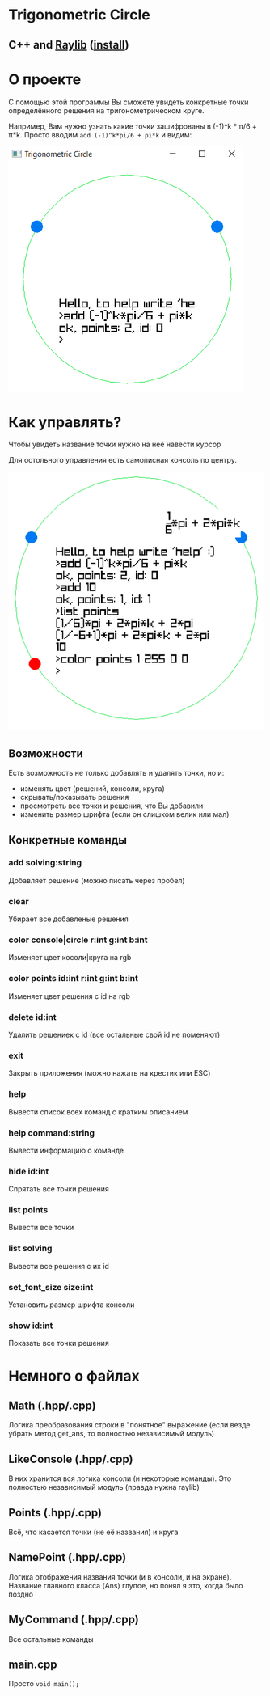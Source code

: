 # Trigonometric Circle
## C++ and [Raylib](https://github.com/raysan5/raylib) ([install](https://github.com/raylib-extras/game-premake))

# О проекте

С помощью этой программы Вы сможете увидеть конкретные точки определённого решения на тригонометрическом круге. 

Например, Вам нужно узнать какие точки зашифрованы в (-1)^k * π/6 + π*k.
Просто вводим ```add (-1)^k*pi/6 + pi*k``` и видим:

![image](screenshots/0.png)

# Как управлять?

Чтобы увидеть название точки нужно на неё навести курсор

Для остольного управления есть самописная консоль по центру.

![image](screenshots/1.png)

## Возможности

Есть возможность не только добавлять и удалять точки, но и:
- изменять цвет (решений, консоли, круга)
- скрывать/показывать решения
- просмотреть все точки и решения, что Вы добавили
- изменить размер шрифта (если он слишком велик или мал)

## Конкретные команды

### add solving:string

Добавляет решение (можно писать через пробел)

### clear

Убирает все добавленые решения

### color console|circle r:int g:int b:int

Изменяет цвет косоли|круга на rgb

### color points id:int r:int g:int b:int

Изменяет цвет решения с id на rgb

### delete id:int

Удалить решениек с id (все остальные свой id не поменяют)

### exit

Закрыть приложения (можно нажать на крестик или ESC)

### help

Вывести список всех команд с кратким описанием

### help command:string

Вывести информацию о команде

### hide id:int

Спрятать все точки решения

### list points

Вывести все точки

### list solving

Вывести все решения с их id

### set_font_size size:int

Установить размер шрифта консоли

### show id:int

Показать все точки решения

# Немного о файлах

## Math (.hpp/.cpp)

Логика преобразования строки в "понятное" выражение (если везде убрать метод get_ans, то полностью независимый модуль)

## LikeConsole (.hpp/.cpp)

В них хранится вся логика консоли (и некоторые команды). Это полностью независимый модуль (правда нужна raylib)

## Points (.hpp/.cpp)

Всё, что касается точки (не её названия) и круга

## NamePoint (.hpp/.cpp)

Логика отображения названия точки (и в консоли, и на экране). Название главного класса (Ans) глупое, но понял я это, когда было поздно

## MyCommand (.hpp/.cpp)

Все остальные команды

## main.cpp

Просто ```void main();```
